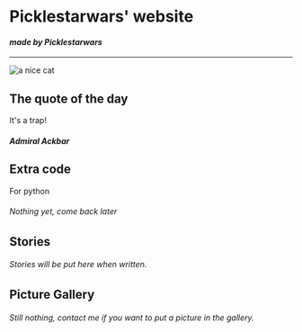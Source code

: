 # Picklestarwars' website
#### _made by Picklestarwars_
___________________________________________________
![a nice cat](https://media.istockphoto.com/id/1188933024/photo/studio-shot-of-an-adorable-tabby-cat.jpg?s=612x612&w=0&k=20&c=I57wNa75x7TO7WKHKhUX3Usd84t44jQ4hJ-Mn9e2JVM=)
 ## The quote of the day
  It's a trap!
 ##### Admiral Ackbar
 ## Extra code
 For python 
 ###### Nothing yet, come back later
 ## Stories
 ###### Stories will be put here when written.
 ## Picture Gallery
 ###### Still nothing, contact me if you want to put a picture in the gallery.
